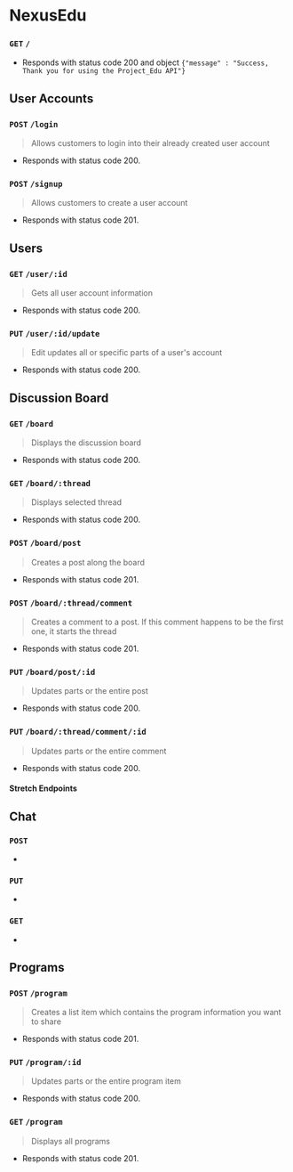 # NexusEdu


###  `GET` `/`

* Responds with status code 200 and object `{"message" : "Success, Thank you for using the Project_Edu API"}`

##  User Accounts
### `POST` `/login`
> Allows customers to login into their already created user account
* Responds with status code 200.

### `POST` `/signup`
> Allows customers to create a user account
* Responds with status code 201.

##  Users
### `GET` `/user/:id`
> Gets all user account information
* Responds with status code 200.

### `PUT` `/user/:id/update`
> Edit updates all or specific parts of a user's account
* Responds with status code 200.

##  Discussion Board
### `GET` `/board`
> Displays the discussion board
* Responds with status code 200.

### `GET` `/board/:thread`
> Displays selected thread
* Responds with status code 200.

### `POST` `/board/post`
> Creates a post along the board
* Responds with status code 201.

### `POST` `/board/:thread/comment`
> Creates a comment to a post. If this comment happens to be the first one, it starts the thread
* Responds with status code 201.

### `PUT` `/board/post/:id`
> Updates parts or the entire post
* Responds with status code 200.

### `PUT` `/board/:thread/comment/:id`
> Updates parts or the entire comment
* Responds with status code 200.


#### Stretch Endpoints

##  Chat
### `POST`
*
### `PUT`
*
### `GET`
*

##  Programs
### `POST` `/program`
> Creates a list item which contains the program information you want to share
* Responds with status code 201.

### `PUT` `/program/:id`
> Updates parts or the entire program item
* Responds with status code 200.

### `GET` `/program`
> Displays all programs
* Responds with status code 201.
